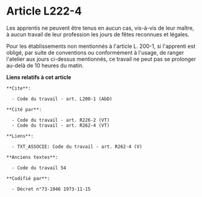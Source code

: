 # Article L222-4

Les apprentis ne peuvent être tenus en aucun cas, vis-à-vis de leur maître, à aucun travail de leur profession les jours de
fêtes reconnues et légales.

Pour les établissements non mentionnés à l'article L. 200-1, si l'apprenti est obligé, par suite de conventions ou
conformément à l'usage, de ranger l'atelier aux jours ci-dessus mentionnés, ce travail ne peut pas se prolonger au-delà de 10
heures du matin.

**Liens relatifs à cet article**

	**Cite**:

	  - Code du travail - art. L200-1 (AbD)

	**Cité par**:

	  - Code du travail - art. R226-2 (VT)
	  - Code du travail - art. R262-4 (VT)

	**Liens**:

	  - TXT_ASSOCIE: Code du travail - art. R262-4 (V)

	**Anciens textes**:

	  - Code du travail 54

	**Codifié par**:

	  - Décret n°73-1046 1973-11-15
